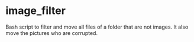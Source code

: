 # image_filter
Bash script to filter and move all files of a folder that are not images. It also move the pictures who are corrupted.
